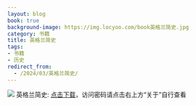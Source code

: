 ```yaml
---
layout: blog
book: true
background-image: https://img.locyoo.com/book英格兰简史.jpg
category: 书籍
title: 英格兰简史
tags:
- 书籍
- 历史
redirect_from:
  - /2024/03/英格兰简史/
---
```

![](https://img.locyoo.com/book英格兰简史.jpg)
英格兰简史: <a name = "ref1" href="https://url18.ctfile.com/f/50983618-1345419535-959eee?p=3619">点击下载</a>，访问密码请点击右上方“关于”自行查看